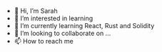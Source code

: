 - 👋 Hi, I’m Sarah
- 👀 I’m interested in learning
- 🌱 I’m currently learning React, Rust and Solidity
- 💞️ I’m looking to collaborate on ...
- 📫 How to reach me 

<!---
Star-light07/Star-light07 is a ✨ special ✨ repository because its `README.md` (this file) appears on your GitHub profile.
You can click the Preview link to take a look at your changes.
--->
